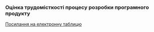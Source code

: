 ### Оцінка трудомісткості процесу розробки програмного продукту
[Посилання на електронну таблицю](https://docs.google.com/spreadsheets/d/1lpOGs6Msbo339K-AVT9Ue1Fn0AvPK0iS-Tn8cUmq5so/edit?usp=sharing)
